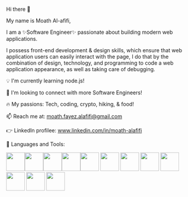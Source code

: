 Hi there 👋

My name is Moath Al-afifi,

I am a ✨Software Engineer✨ passionate about building modern web applications.

I possess front-end development & design skills, which ensure that web application users can easily interact with the page, I do that by the combination of design, technology, and programming to code a web application appearance, as well as taking care of debugging.

💡 I'm currently learning node.js!

🤝 I'm looking to connect with more Software Engineers!

🔥 My passions: Tech, coding, crypto, hiking, & food!

📫 Reach me at: moath.fayez.alafifi@gmail.com

:point_right: LinkedIn profilee: www.linkedin.com/in/moath-alafifi
 
🔨 Languages and Tools:


<img height=50 margin-lift=20 src="https://cdn.jsdelivr.net/gh/devicons/devicon/icons/html5/html5-original.svg" /><img height=50 src="https://cdn.jsdelivr.net/gh/devicons/devicon/icons/css3/css3-original.svg" /><img height=50 src="https://cdn.jsdelivr.net/gh/devicons/devicon/icons/react/react-original.svg" /><img height=50 src="https://cdn.jsdelivr.net/gh/devicons/devicon/icons/git/git-plain.svg"/><img height=50 src="https://cdn.jsdelivr.net/gh/devicons/devicon/icons/github/github-original.svg"/>
<img height=50 src="https://cdn.jsdelivr.net/gh/devicons/devicon/icons/nextjs/nextjs-original-wordmark.svg" /> 
<img height=50 src="https://cdn.jsdelivr.net/gh/devicons/devicon/icons/typescript/typescript-original.svg" />
<img height=50 src="https://cdn.jsdelivr.net/gh/devicons/devicon/icons/javascript/javascript-original.svg" />
<img height=50 src="https://cdn.jsdelivr.net/gh/devicons/devicon/icons/jira/jira-original-wordmark.svg" />
<img height=50 src="https://cdn.jsdelivr.net/gh/devicons/devicon/icons/bitbucket/bitbucket-original-wordmark.svg" />
<img height=50 src="https://cdn.jsdelivr.net/gh/devicons/devicon/icons/tailwindcss/tailwindcss-original-wordmark.svg" />
<img height=50 src="https://cdn.jsdelivr.net/gh/devicons/devicon/icons/bootstrap/bootstrap-original-wordmark.svg" />


